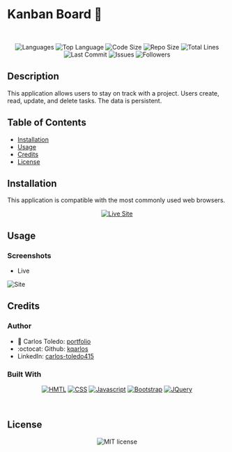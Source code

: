 # Kanban Board 📝

</br>
<p align="center">
    <img src="https://img.shields.io/github/languages/count/kqarlos/kanban?style=for-the-badge" alt="Languages" />
    <img src="https://img.shields.io/github/languages/top/kqarlos/kanban?style=for-the-badge" alt="Top Language" />
    <img src="https://img.shields.io/github/languages/code-size/kqarlos/kanban?style=for-the-badge" alt="Code Size" />
    <img src="https://img.shields.io/github/repo-size/kqarlos/kanban?style=for-the-badge" alt="Repo Size" />   
    <img src="https://img.shields.io/tokei/lines/github/kqarlos/kanban?style=for-the-badge" alt="Total Lines" />   
    <img src="https://img.shields.io/github/last-commit/kqarlos/kanban?style=for-the-badge" alt="Last Commit" />  
    <img src="https://img.shields.io/github/issues/kqarlos/kanban?style=for-the-badge" alt="Issues" />  
    <img src="https://img.shields.io/github/followers/kqarlos?style=social" alt="Followers" />  
</p>


## Description

This application allows users to stay on track with a project. Users create, read, update, and delete tasks. The data is persistent. 

## Table of Contents

* [Installation](#installation)
* [Usage](#usage)
* [Credits](#credits)
* [License](#license)


## Installation

This application is compatible with the most commonly used web browsers.

<p align="center">
    <a href="https://kqarlos.github.io/kanban"><img src="https://img.shields.io/badge/-👉 See Live Site-success?style=for-the-badge"  alt="Live Site" /></a>
</p>

## Usage

### Screenshots

- Live

![Site](assets/images/weather-live.gif)


## Credits 

### Author

- 💼 Carlos Toledo: [portfolio](https://kqarlos.github.io)
- :octocat: Github: [kqarlos](https://www.github.com/kqarlos)
- LinkedIn: [carlos-toledo415](https://www.linkedin.com/in/carlos-toledo415/)


### Built With
    
<p align="center">
    <a href="https://developer.mozilla.org/en-US/docs/Web/HTML"><img src="https://img.shields.io/badge/-HTML-orange?style=for-the-badge"  alt="HMTL" /></a>
    <a href="https://developer.mozilla.org/en-US/docs/Web/CSS"><img src="https://img.shields.io/badge/-CSS-blue?style=for-the-badge" alt="CSS" /></a>
    <a href="https://www.javascript.com/"><img src="https://img.shields.io/badge/-Javascript-yellow?style=for-the-badge" alt="Javascript" /></a>
    <a href="https://getbootstrap.com/"><img src="https://img.shields.io/badge/-Bootstrap-blueviolet?style=for-the-badge" alt="Bootstrap" /></a>
    <a href="https://jquery.com/"><img src="https://img.shields.io/badge/-JQuery-blue?style=for-the-badge" alt="JQuery" /></a>
</p>
</br>

## License

<p align="center">
    <img align="center" src="https://img.shields.io/github/license/kqarlos/kanban?style=for-the-badge" alt="MIT license" />
</p>